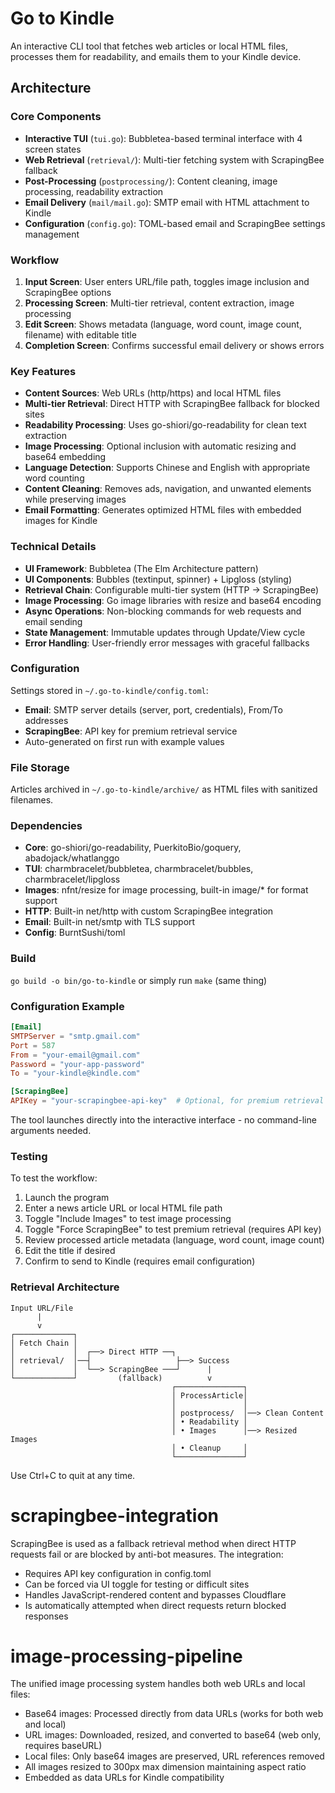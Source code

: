 # Go to Kindle

An interactive CLI tool that fetches web articles or local HTML files, processes them for readability, and emails them to your Kindle device.

## Architecture

### Core Components

- **Interactive TUI** (`tui.go`): Bubbletea-based terminal interface with 4 screen states
- **Web Retrieval** (`retrieval/`): Multi-tier fetching system with ScrapingBee fallback
- **Post-Processing** (`postprocessing/`): Content cleaning, image processing, readability extraction
- **Email Delivery** (`mail/mail.go`): SMTP email with HTML attachment to Kindle
- **Configuration** (`config.go`): TOML-based email and ScrapingBee settings management

### Workflow

1. **Input Screen**: User enters URL/file path, toggles image inclusion and ScrapingBee options
2. **Processing Screen**: Multi-tier retrieval, content extraction, image processing
3. **Edit Screen**: Shows metadata (language, word count, image count, filename) with editable title
4. **Completion Screen**: Confirms successful email delivery or shows errors

### Key Features

- **Content Sources**: Web URLs (http/https) and local HTML files
- **Multi-tier Retrieval**: Direct HTTP with ScrapingBee fallback for blocked sites
- **Readability Processing**: Uses go-shiori/go-readability for clean text extraction
- **Image Processing**: Optional inclusion with automatic resizing and base64 embedding
- **Language Detection**: Supports Chinese and English with appropriate word counting
- **Content Cleaning**: Removes ads, navigation, and unwanted elements while preserving images
- **Email Formatting**: Generates optimized HTML files with embedded images for Kindle

### Technical Details

- **UI Framework**: Bubbletea (The Elm Architecture pattern)
- **UI Components**: Bubbles (textinput, spinner) + Lipgloss (styling)
- **Retrieval Chain**: Configurable multi-tier system (HTTP → ScrapingBee)
- **Image Processing**: Go image libraries with resize and base64 encoding
- **Async Operations**: Non-blocking commands for web requests and email sending
- **State Management**: Immutable updates through Update/View cycle
- **Error Handling**: User-friendly error messages with graceful fallbacks

### Configuration

Settings stored in `~/.go-to-kindle/config.toml`:
- **Email**: SMTP server details (server, port, credentials), From/To addresses
- **ScrapingBee**: API key for premium retrieval service
- Auto-generated on first run with example values

### File Storage

Articles archived in `~/.go-to-kindle/archive/` as HTML files with sanitized filenames.

### Dependencies

- **Core**: go-shiori/go-readability, PuerkitoBio/goquery, abadojack/whatlanggo
- **TUI**: charmbracelet/bubbletea, charmbracelet/bubbles, charmbracelet/lipgloss
- **Images**: nfnt/resize for image processing, built-in image/* for format support
- **HTTP**: Built-in net/http with custom ScrapingBee integration
- **Email**: Built-in net/smtp with TLS support
- **Config**: BurntSushi/toml

### Build
`go build -o bin/go-to-kindle` or simply run `make` (same thing)

### Configuration Example
```toml
[Email]
SMTPServer = "smtp.gmail.com"
Port = 587
From = "your-email@gmail.com"
Password = "your-app-password"
To = "your-kindle@kindle.com"

[ScrapingBee]
APIKey = "your-scrapingbee-api-key"  # Optional, for premium retrieval
```

The tool launches directly into the interactive interface - no command-line arguments needed.

### Testing

To test the workflow:
1. Launch the program
2. Enter a news article URL or local HTML file path
3. Toggle "Include Images" to test image processing
4. Toggle "Force ScrapingBee" to test premium retrieval (requires API key)
5. Review processed article metadata (language, word count, image count)
6. Edit the title if desired
7. Confirm to send to Kindle (requires email configuration)

### Retrieval Architecture

```
Input URL/File
      |
      v
┌─────────────┐
│ Fetch Chain │
│             │  ┌──> Direct HTTP ──┐
│ retrieval/  │──┤                   ├──> Success
│             │  └──> ScrapingBee ───┘      |
└─────────────┘         (fallback)          v
                                    ┌───────────────┐
                                    │ ProcessArticle│
                                    │               │
                                    │ postprocess/  │──> Clean Content
                                    │ • Readability │
                                    │ • Images      │──> Resized Images
                                    │ • Cleanup     │
                                    └───────────────┘
```

Use Ctrl+C to quit at any time.

# scrapingbee-integration
ScrapingBee is used as a fallback retrieval method when direct HTTP requests fail or are blocked by anti-bot measures. The integration:
- Requires API key configuration in config.toml
- Can be forced via UI toggle for testing or difficult sites
- Handles JavaScript-rendered content and bypasses Cloudflare
- Is automatically attempted when direct requests return blocked responses

# image-processing-pipeline
The unified image processing system handles both web URLs and local files:
- Base64 images: Processed directly from data URLs (works for both web and local)
- URL images: Downloaded, resized, and converted to base64 (web only, requires baseURL)
- Local files: Only base64 images are preserved, URL references removed
- All images resized to 300px max dimension maintaining aspect ratio
- Embedded as data URLs for Kindle compatibility
